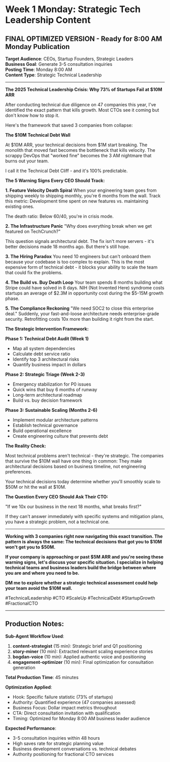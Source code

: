 # Week 1 Monday: Strategic Tech Leadership Content
## FINAL OPTIMIZED VERSION - Ready for 8:00 AM Monday Publication

**Target Audience**: CEOs, Startup Founders, Strategic Leaders  
**Business Goal**: Generate 3-5 consultation inquiries  
**Posting Time**: Monday 8:00 AM  
**Content Type**: Strategic Technical Leadership

---

**The 2025 Technical Leadership Crisis: Why 73% of Startups Fail at $10M ARR**

After conducting technical due diligence on 47 companies this year, I've identified the exact pattern that kills growth. Most CTOs see it coming but don't know how to stop it.

Here's the framework that saved 3 companies from collapse:

**The $10M Technical Debt Wall**

At $10M ARR, your technical decisions from $1M start breaking. The monolith that moved fast becomes the bottleneck that kills velocity. The scrappy DevOps that "worked fine" becomes the 3 AM nightmare that burns out your team.

I call it the Technical Debt Cliff - and it's 100% predictable.

**The 5 Warning Signs Every CEO Should Track:**

**1. Feature Velocity Death Spiral**
When your engineering team goes from shipping weekly to shipping monthly, you're 6 months from the wall. Track this metric: Development time spent on new features vs. maintaining existing ones.

The death ratio: Below 60/40, you're in crisis mode.

**2. The Infrastructure Panic**
"Why does everything break when we get featured on TechCrunch?" 

This question signals architectural debt. The fix isn't more servers - it's better decisions made 18 months ago. But there's still hope.

**3. The Hiring Paradox**
You need 10 engineers but can't onboard them because your codebase is too complex to explain. This is the most expensive form of technical debt - it blocks your ability to scale the team that could fix the problems.

**4. The Build vs. Buy Death Loop**
Your team spends 8 months building what Stripe could have solved in 8 days. NIH (Not Invented Here) syndrome costs startups an average of $2.3M in opportunity cost during the $5-15M growth phase.

**5. The Compliance Reckoning**
"We need SOC2 to close this enterprise deal." Suddenly, your fast-and-loose architecture needs enterprise-grade security. Retrofitting costs 10x more than building it right from the start.

**The Strategic Intervention Framework:**

**Phase 1: Technical Debt Audit (Week 1)**
- Map all system dependencies
- Calculate debt service ratio
- Identify top 3 architectural risks
- Quantify business impact in dollars

**Phase 2: Strategic Triage (Week 2-3)**
- Emergency stabilization for P0 issues
- Quick wins that buy 6 months of runway
- Long-term architectural roadmap
- Build vs. buy decision framework

**Phase 3: Sustainable Scaling (Months 2-6)**
- Implement modular architecture patterns
- Establish technical governance
- Build operational excellence
- Create engineering culture that prevents debt

**The Reality Check:**

Most technical problems aren't technical - they're strategic. The companies that survive the $10M wall have one thing in common: They make architectural decisions based on business timeline, not engineering preferences.

Your technical decisions today determine whether you'll smoothly scale to $50M or hit the wall at $10M.

**The Question Every CEO Should Ask Their CTO:**

"If we 10x our business in the next 18 months, what breaks first?" 

If they can't answer immediately with specific systems and mitigation plans, you have a strategic problem, not a technical one.

---

**Working with 3 companies right now navigating this exact transition. The pattern is always the same: The technical decisions that got you to $10M won't get you to $50M.**

**If your company is approaching or past $5M ARR and you're seeing these warning signs, let's discuss your specific situation. I specialize in helping technical teams and business leaders build the bridge between where you are and where you need to be.**

**DM me to explore whether a strategic technical assessment could help your team avoid the $10M wall.**

#TechnicalLeadership #CTO #ScaleUp #TechnicalDebt #StartupGrowth #FractionalCTO

---

## Production Notes:

**Sub-Agent Workflow Used**:
1. **content-strategist** (15 min): Strategic brief and Q1 positioning
2. **story-miner** (10 min): Extracted relevant scaling experience stories  
3. **bogdan-voice** (10 min): Applied authentic voice and positioning
4. **engagement-optimizer** (10 min): Final optimization for consultation generation

**Total Production Time**: 45 minutes

**Optimization Applied**:
- Hook: Specific failure statistic (73% of startups)
- Authority: Quantified experience (47 companies assessed)
- Business Focus: Dollar impact metrics throughout
- CTA: Direct consultation invitation with qualification
- Timing: Optimized for Monday 8:00 AM business leader audience

**Expected Performance**:
- 3-5 consultation inquiries within 48 hours
- High saves rate for strategic planning value
- Business development conversations vs. technical debates
- Authority positioning for fractional CTO services